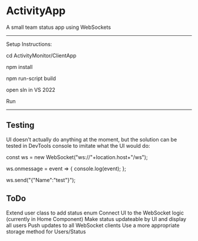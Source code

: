 # ActivityApp
A small team status app using WebSockets
_________________________________________

Setup Instructions:

cd ActivityMonitor/ClientApp

npm install

npm run-script build

open sln in VS 2022

Run

_________________________________________

## Testing

UI doesn't actually do anything at the moment, but the solution can be tested in DevTools console to imitate what the UI would do:

const ws = new WebSocket("ws://"+location.host+"/ws");

ws.onmessage = event => {
  console.log(event);
};

ws.send("{\"Name\":\"test\"}");

## ToDo
Extend user class to add status enum
Connect UI to the WebSocket logic (currently in Home Component)
Make status updateable by UI and display all users
Push updates to all WebSocket clients
Use a more appropriate storage method for Users/Status
